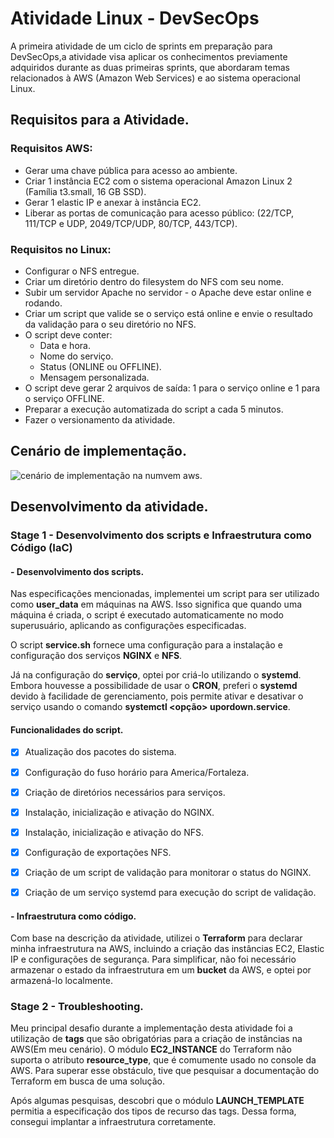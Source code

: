 # Atividade Linux - DevSecOps
A primeira atividade de um ciclo de sprints em preparação para DevSecOps,a atividade visa aplicar os conhecimentos previamente adquiridos durante as duas primeiras sprints, que abordaram temas relacionados à AWS (Amazon Web Services) e ao sistema operacional Linux.

## Requisitos para a Atividade.

### Requisitos AWS:
- Gerar uma chave pública para acesso ao ambiente.
- Criar 1 instância EC2 com o sistema operacional Amazon Linux 2 (Família t3.small, 16 GB SSD).
- Gerar 1 elastic IP e anexar à instância EC2.
- Liberar as portas de comunicação para acesso público: (22/TCP, 111/TCP e UDP, 2049/TCP/UDP, 80/TCP, 443/TCP).

### Requisitos no Linux:
- Configurar o NFS entregue.
- Criar um diretório dentro do filesystem do NFS com seu nome.
- Subir um servidor Apache no servidor - o Apache deve estar online e rodando.
- Criar um script que valide se o serviço está online e envie o resultado da validação para o seu diretório no NFS.
- O script deve conter:
  - Data e hora.
  - Nome do serviço.
  - Status (ONLINE ou OFFLINE).
  - Mensagem personalizada.
- O script deve gerar 2 arquivos de saída: 1 para o serviço online e 1 para o serviço OFFLINE.
- Preparar a execução automatizada do script a cada 5 minutos.
- Fazer o versionamento da atividade.

## Cenário de implementação.
<img src="assets/Cenário.svg" alt="cenário de implementação na numvem aws.">

## Desenvolvimento da atividade.
### Stage 1 - Desenvolvimento dos scripts e Infraestrutura como Código (IaC)
#### - Desenvolvimento dos scripts.
Nas especificações mencionadas, implementei um script para ser utilizado como **user_data** em máquinas na AWS. Isso significa que quando uma máquina é criada, o script é executado automaticamente no modo superusuário, aplicando as configurações especificadas.

O script **service.sh** fornece uma configuração para a instalação e configuração dos serviços **NGINX** e **NFS**. 

Já na configuração do **serviço**, optei por criá-lo utilizando o **systemd**. Embora houvesse a possibilidade de usar o **CRON**, preferi o **systemd** devido à facilidade de gerenciamento, pois permite ativar e desativar o serviço usando o comando **systemctl <opção> upordown.service**.

#### Funcionalidades do script.
- [x] Atualização dos pacotes do sistema.
- [x] Configuração do fuso horário para America/Fortaleza.
- [x] Criação de diretórios necessários para serviços.
- [x] Instalação, inicialização e ativação do NGINX.
- [x] Instalação, inicialização e ativação do NFS.
- [x] Configuração de exportações NFS.
- [x] Criação de um script de validação para monitorar o status do NGINX.
- [x] Criação de um serviço systemd para execução do script de validação.


#### - Infraestrutura como código.
Com base na descrição da atividade, utilizei o **Terraform** para declarar minha infraestrutura na AWS, incluindo a criação das instâncias EC2, Elastic IP e configurações de segurança. Para simplificar, não foi necessário armazenar o estado da infraestrutura em um **bucket** da AWS, e optei por armazená-lo localmente.
### Stage 2 - Troubleshooting. 
Meu principal desafio durante a implementação desta atividade foi a utilização de **tags** que são obrigatórias para a criação de instâncias na AWS(Em meu cenário). O módulo **EC2_INSTANCE** do Terraform não suporta o atributo **resource_type**, que é comumente usado no console da AWS. Para superar esse obstáculo, tive que pesquisar a documentação do Terraform em busca de uma solução.

Após algumas pesquisas, descobri que o módulo **LAUNCH_TEMPLATE** permitia a especificação dos tipos de recurso das tags. Dessa forma, consegui implantar a infraestrutura corretamente.
